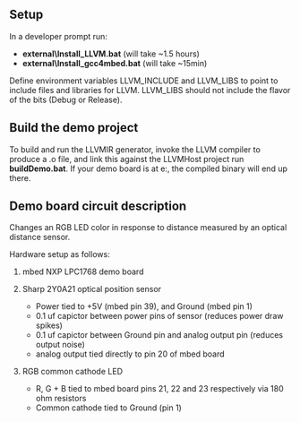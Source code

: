 ## Setup

In a developer prompt run:
* **external\Install_LLVM.bat**   (will take ~1.5 hours)
* **external\Install_gcc4mbed.bat** (will take ~15min)

Define environment variables LLVM_INCLUDE and LLVM_LIBS to point to include files and libraries for LLVM. LLVM_LIBS should not include the flavor of the bits (Debug or Release). 

## Build the demo project

To build and run the LLVMIR generator, invoke the LLVM compiler to produce a .o file, and link this against the LLVMHost project run **buildDemo.bat**. If your demo board is at e:\, the compiled binary will end up there.

## Demo board circuit description

Changes an RGB LED color in response to distance measured by an optical distance sensor.

Hardware setup as follows:

1. mbed NXP LPC1768 demo board
2. Sharp 2Y0A21 optical position sensor 
   * Power tied to +5V (mbed pin 39), and Ground (mbed pin 1)
   * 0.1 uf capictor between power pins of sensor (reduces power draw spikes)
   * 0.1 uf capictor between Ground pin and analog output pin (reduces output noise)
   * analog output tied directly to pin 20 of mbed board

3. RGB common cathode LED
   * R, G + B tied to mbed board pins 21, 22 and 23 respectively via 180 ohm resistors
   * Common cathode tied to Ground (pin 1)
